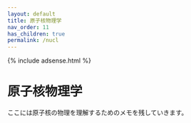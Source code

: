 ```yaml
---
layout: default
title: 原子核物理学
nav_order: 11
has_children: true
permalink: /nucl
---
```


{% include adsense.html %} 

# 原子核物理学

ここには原子核の物理を理解するためのメモを残していきます。